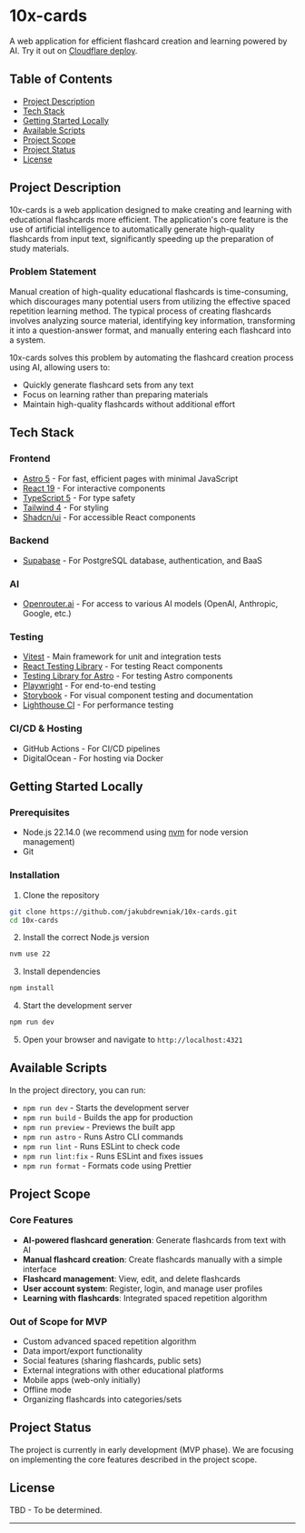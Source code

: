 # 10x-cards

A web application for efficient flashcard creation and learning powered by AI.
Try it out on [Cloudflare deploy](10x-cards-9ei.pages.dev).

## Table of Contents

- [Project Description](#project-description)
- [Tech Stack](#tech-stack)
- [Getting Started Locally](#getting-started-locally)
- [Available Scripts](#available-scripts)
- [Project Scope](#project-scope)
- [Project Status](#project-status)
- [License](#license)

## Project Description

10x-cards is a web application designed to make creating and learning with educational flashcards more efficient. The application's core feature is the use of artificial intelligence to automatically generate high-quality flashcards from input text, significantly speeding up the preparation of study materials.

### Problem Statement

Manual creation of high-quality educational flashcards is time-consuming, which discourages many potential users from utilizing the effective spaced repetition learning method. The typical process of creating flashcards involves analyzing source material, identifying key information, transforming it into a question-answer format, and manually entering each flashcard into a system.

10x-cards solves this problem by automating the flashcard creation process using AI, allowing users to:

- Quickly generate flashcard sets from any text
- Focus on learning rather than preparing materials
- Maintain high-quality flashcards without additional effort

## Tech Stack

### Frontend

- [Astro 5](https://astro.build/) - For fast, efficient pages with minimal JavaScript
- [React 19](https://react.dev/) - For interactive components
- [TypeScript 5](https://www.typescriptlang.org/) - For type safety
- [Tailwind 4](https://tailwindcss.com/) - For styling
- [Shadcn/ui](https://ui.shadcn.com/) - For accessible React components

### Backend

- [Supabase](https://supabase.com/) - For PostgreSQL database, authentication, and BaaS

### AI

- [Openrouter.ai](https://openrouter.ai/) - For access to various AI models (OpenAI, Anthropic, Google, etc.)

### Testing

- [Vitest](https://vitest.dev/) - Main framework for unit and integration tests
- [React Testing Library](https://testing-library.com/docs/react-testing-library/intro/) - For testing React components
- [Testing Library for Astro](https://testing-library.com/) - For testing Astro components
- [Playwright](https://playwright.dev/) - For end-to-end testing
- [Storybook](https://storybook.js.org/) - For visual component testing and documentation
- [Lighthouse CI](https://github.com/GoogleChrome/lighthouse-ci) - For performance testing

### CI/CD & Hosting

- GitHub Actions - For CI/CD pipelines
- DigitalOcean - For hosting via Docker

## Getting Started Locally

### Prerequisites

- Node.js 22.14.0 (we recommend using [nvm](https://github.com/nvm-sh/nvm) for node version management)
- Git

### Installation

1. Clone the repository

```bash
git clone https://github.com/jakubdrewniak/10x-cards.git
cd 10x-cards
```

2. Install the correct Node.js version

```bash
nvm use 22
```

3. Install dependencies

```bash
npm install
```

4. Start the development server

```bash
npm run dev
```

5. Open your browser and navigate to `http://localhost:4321`

## Available Scripts

In the project directory, you can run:

- `npm run dev` - Starts the development server
- `npm run build` - Builds the app for production
- `npm run preview` - Previews the built app
- `npm run astro` - Runs Astro CLI commands
- `npm run lint` - Runs ESLint to check code
- `npm run lint:fix` - Runs ESLint and fixes issues
- `npm run format` - Formats code using Prettier

## Project Scope

### Core Features

- **AI-powered flashcard generation**: Generate flashcards from text with AI
- **Manual flashcard creation**: Create flashcards manually with a simple interface
- **Flashcard management**: View, edit, and delete flashcards
- **User account system**: Register, login, and manage user profiles
- **Learning with flashcards**: Integrated spaced repetition algorithm

### Out of Scope for MVP

- Custom advanced spaced repetition algorithm
- Data import/export functionality
- Social features (sharing flashcards, public sets)
- External integrations with other educational platforms
- Mobile apps (web-only initially)
- Offline mode
- Organizing flashcards into categories/sets

## Project Status

The project is currently in early development (MVP phase). We are focusing on implementing the core features described in the project scope.

## License

TBD - To be determined.

---
